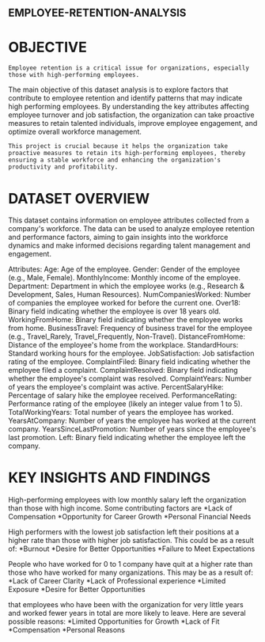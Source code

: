 ## EMPLOYEE-RETENTION-ANALYSIS

# OBJECTIVE
    Employee retention is a critical issue for organizations, especially those with high-performing employees.
The main objective of this dataset analysis is to explore factors that contribute to employee retention and identify patterns that may indicate high performing employees. 
    By understanding the key attributes affecting employee turnover and job satisfaction, the organization can take proactive measures to retain talented individuals, improve employee engagement, and optimize overall workforce management.

    This project is crucial because it helps the organization take proactive measures to retain its high-performing employees, thereby ensuring a stable workforce and enhancing the organization's productivity and profitability. 

  # DATASET OVERVIEW
  This dataset contains information on employee attributes collected from a company's workforce. 
  The data can be used to analyze employee retention and performance factors, aiming to gain insights into the workforce dynamics and make informed decisions regarding talent management and engagement.

Attributes:
Age: Age of the employee.
Gender: Gender of the employee (e.g., Male, Female).
MonthlyIncome: Monthly income of the employee.
Department: Department in which the employee works (e.g., Research & Development, Sales, Human Resources).
NumCompaniesWorked: Number of companies the employee worked for before the current one.
Over18: Binary field indicating whether the employee is over 18 years old.
WorkingFromHome: Binary field indicating whether the employee works from home.
BusinessTravel: Frequency of business travel for the employee (e.g., Travel_Rarely, Travel_Frequently, Non-Travel).
DistanceFromHome: Distance of the employee's home from the workplace.
StandardHours: Standard working hours for the employee.
JobSatisfaction: Job satisfaction rating of the employee.
ComplaintFiled: Binary field indicating whether the employee filed a complaint.
ComplaintResolved: Binary field indicating whether the employee's complaint was resolved.
ComplaintYears: Number of years the employee's complaint was active.
PercentSalaryHike: Percentage of salary hike the employee received.
PerformanceRating: Performance rating of the employee (likely an integer value from 1 to 5).
TotalWorkingYears: Total number of years the employee has worked.
YearsAtCompany: Number of years the employee has worked at the current company.
YearsSinceLastPromotion: Number of years since the employee's last promotion.
Left: Binary field indicating whether the employee left the company.


# KEY INSIGHTS AND FINDINGS

High-performing employees with low monthly salary left the organization than those with high income.
Some contributing factors are
*Lack of Compensation
*Opportunity for Career Growth
*Personal Financial Needs

High performers with the lowest job satisfaction left their positions at a higher rate than those with higher job satisfaction. 
This could be as a result of:	*Burnout
*Desire for Better Opportunities
*Failure to Meet Expectations

People who have worked for 0 to 1 company have quit at a higher rate than those who have worked for many organizations. 
This may be as a result of:
*Lack of Career Clarity
*Lack of Professional experience
*Limited Exposure
*Desire for Better Opportunities

that employees who have been with the organization for very little years and worked fewer years in total are more likely to leave. 
Here are several possible reasons:
*Limited Opportunities for Growth
*Lack of Fit
*Compensation
*Personal Reasons

